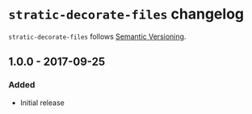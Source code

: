 # `stratic-decorate-files` changelog

`stratic-decorate-files` follows [Semantic Versioning][1].

## 1.0.0 - 2017-09-25

### Added

* Initial release

 [1]: http://semver.org/
